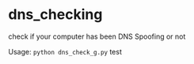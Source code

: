 # dns_checking
check if your computer has been DNS Spoofing or not

Usage: <code>python dns_check_g.py</code>
test